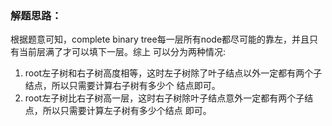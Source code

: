 ### 解题思路：
根据题意可知，complete binary tree每一层所有node都尽可能的靠左，并且只有当前层满了才可以填下一层。综上
可以分为两种情况:
1. root左子树和右子树高度相等，这时左子树除了叶子结点以外一定都有两个子结点，所以只需要计算右子树有多少个
结点即可。
2. root左子树比右子树高一层，这时右子树除叶子结点意外一定都有两个子结点，所以只需要计算左子树有多少个结点
即可。